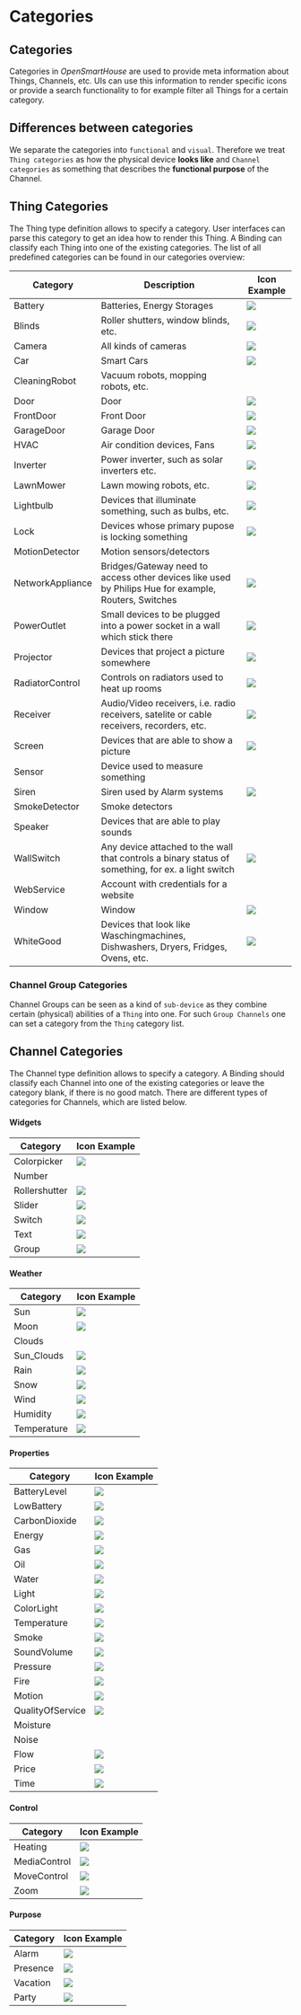 # Categories

## Categories

Categories in _OpenSmartHouse_ are used to provide meta information about Things, Channels, etc. UIs can use this information to render specific icons or provide a search functionality to for example filter all Things for a certain category.

## Differences between categories

We separate the categories into `functional` and `visual`.
Therefore we treat `Thing categories` as how the physical device **looks like** and `Channel categories` as something that describes the **functional purpose** of the Channel.

## Thing Categories

The Thing type definition allows to specify a category.
User interfaces can parse this category to get an idea how to render this Thing.
A Binding can classify each Thing into one of the existing categories.
The list of all predefined categories can be found in our categories overview:

| Category         | Description                                                                                          | Icon Example    |
|------------------|------------------------------------------------------------------------------------------------------|-----------------|
| Battery          | Batteries, Energy Storages                                                                           | ![](iconsets/classic/battery.png)     |
| Blinds           | Roller shutters, window blinds, etc.                                                                 | ![](iconsets/classic/blinds.png)      |
| Camera           | All kinds of cameras                                                                                 | ![](iconsets/classic/camera.png)      |
| Car              | Smart Cars                                                                                           | ![](iconsets/classic/garage_detached_selected.png)  |
| CleaningRobot    | Vacuum robots, mopping robots, etc.                                                                  |                 |
| Door             | Door                                                                                                 | ![](iconsets/classic/door.png)        |
| FrontDoor        | Front Door                                                                                           | ![](iconsets/classic/frontdoor.png)   |
| GarageDoor       | Garage Door                                                                                          | ![](iconsets/classic/garagedoor.png)  |
| HVAC             | Air condition devices, Fans                                                                          | ![](iconsets/classic/fan_ceiling.png) |
| Inverter         | Power inverter, such as solar inverters etc.                                                         | ![](iconsets/classic/solarplant.png)  |
| LawnMower        | Lawn mowing robots, etc.                                                                             | ![](iconsets/classic/lawnmower.png)   |
| Lightbulb        | Devices that illuminate something, such as bulbs, etc.                                               | ![](iconsets/classic/lightbulb.png)   |
| Lock             | Devices whose primary pupose is locking something                                                    | ![](iconsets/classic/lock.png)        |
| MotionDetector   | Motion sensors/detectors                                                                             |                 |
| NetworkAppliance | Bridges/Gateway need to access other devices like used by Philips Hue for example, Routers, Switches | ![](iconsets/classic/network.png)     |
  PowerOutlet      | Small devices to be plugged into a power socket in a wall which stick there                          | ![](iconsets/classic/poweroutlet.png) |
| Projector        | Devices that project a picture somewhere                                                             | ![](iconsets/classic/projector.png)   |
| RadiatorControl  | Controls on radiators used to heat up rooms                                                          | ![](iconsets/classic/radiator.png)    |
| Receiver         | Audio/Video receivers, i.e. radio receivers, satelite or cable receivers, recorders, etc.            | ![](iconsets/classic/receiver.png)    |
| Screen           | Devices that are able to show a picture                                                              | ![](iconsets/classic/screen.png)     |
| Sensor           | Device used to measure something                                                                     |                 |
| Siren            | Siren used by Alarm systems                                                                          | ![](iconsets/classic/siren.png)       |
| SmokeDetector    | Smoke detectors                                                                                      |                 |
| Speaker          | Devices that are able to play sounds                                                                 |                 |
| WallSwitch       | Any device attached to the wall that controls a binary status of something, for ex. a light switch   | ![](iconsets/classic/wallswitch.png)  |
| WebService       | Account with credentials for a website                                                               |                 |
| Window           | Window                                                                                               | ![](iconsets/classic/window.png)      |
| WhiteGood        | Devices that look like Waschingmachines, Dishwashers, Dryers, Fridges, Ovens, etc.                   | ![](iconsets/classic/whitegood.png)   |

### Channel Group Categories

Channel Groups can be seen as a kind of `sub-device` as they combine certain (physical) abilities of a `Thing` into one. For such `Group Channels` one can set a category from the `Thing` category list.

## Channel Categories

The Channel type definition allows to specify a category.
A Binding should classify each Channel into one of the existing categories or leave the category blank, if there is no good match.
There are different types of categories for Channels, which are listed below.

#### Widgets

| Category      | Icon Example                             |
|---------------|------------------------------------------|
| Colorpicker   | ![](iconsets/classic/colorpicker.png)    |
| Number        |                                          |
| Rollershutter | ![](iconsets/classic/rollershutter.png)  |
| Slider        | ![](iconsets/classic/slider.png)         |
| Switch        | ![](iconsets/classic/switch.png)         |
| Text          | ![](iconsets/classic/text.png)           |
| Group         | ![](iconsets/classic/group.png)          |

#### Weather

| Category    | Icon Example                           |
|-------------|----------------------------------------|
| Sun         | ![](iconsets/classic/sun.png)          |
| Moon        | ![](iconsets/classic/moon.png)         |
| Clouds      |                                        |
| Sun_Clouds  | ![](iconsets/classic/sun_clouds.png)   |
| Rain        | ![](iconsets/classic/rain.png)         |
| Snow        | ![](iconsets/classic/snow.png)         |
| Wind        | ![](iconsets/classic/wind.png)         |
| Humidity    | ![](iconsets/classic/humidity.png)     |
| Temperature | ![](iconsets/classic/temperature.png)  |

#### Properties

| Category         | Icon Example                                |
|------------------|---------------------------------------------|
| BatteryLevel     | ![](iconsets/classic/batterylevel.png)     |
| LowBattery       | ![](iconsets/classic/lowbattery.png)       |
| CarbonDioxide    | ![](iconsets/classic/carbondioxide.png)    |
| Energy           | ![](iconsets/classic/energy.png)           |
| Gas              | ![](iconsets/classic/gas.png)              |
| Oil              | ![](iconsets/classic/oil.png)              |
| Water            | ![](iconsets/classic/water.png)            |
| Light            | ![](iconsets/classic/light.png)            |
| ColorLight       | ![](iconsets/classic/colorlight.png)       |
| Temperature      | ![](iconsets/classic/temperature.png)      |
| Smoke            | ![](iconsets/classic/smoke.png)            |
| SoundVolume      | ![](iconsets/classic/soundvolume.png)      |
| Pressure         | ![](iconsets/classic/pressure.png)         |
| Fire             | ![](iconsets/classic/fire.png)             |
| Motion           | ![](iconsets/classic/motion.png)           |
| QualityOfService | ![](iconsets/classic/qualityofservice.png) |
| Moisture         |                                            |
| Noise            |                                            |
| Flow             | ![](iconsets/classic/flow.png)             |
| Price            | ![](iconsets/classic/price.png)            |
| Time             | ![](iconsets/classic/time.png)             |

#### Control

| Category     | Icon Example                            |
|--------------|-----------------------------------------|
| Heating      | ![](iconsets/classic/heating.png)      |
| MediaControl | ![](iconsets/classic/mediacontrol.png) |
| MoveControl  | ![](iconsets/classic/movecontrol.png)  |
| Zoom         | ![](iconsets/classic/zoom.png)         |

#### Purpose

| Category | Icon Example                        |
|----------|-------------------------------------|
| Alarm    | ![](iconsets/classic/alarm.png)    |
| Presence | ![](iconsets/classic/presence.png) |
| Vacation | ![](iconsets/classic/vacation.png) |
| Party    | ![](iconsets/classic/party.png)    |
